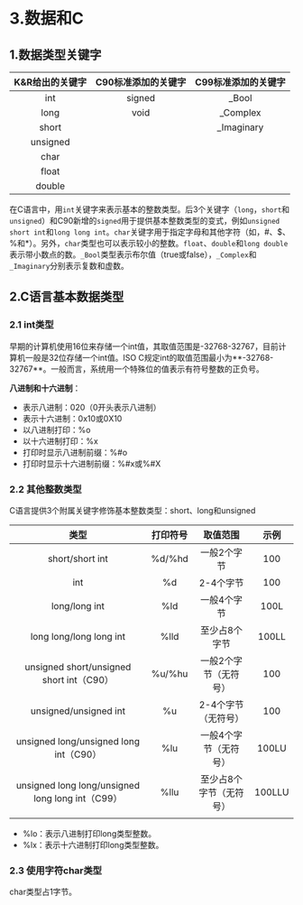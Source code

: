 # 3.数据和C

## 1.数据类型关键字

| K&R给出的关键字 | C90标准添加的关键字 | C99标准添加的关键字 |
| :-------------: | :-----------------: | :-----------------: |
|       int       |       signed        |        _Bool        |
|      long       |        void         |      _Complex       |
|      short      |                     |     _Imaginary      |
|    unsigned     |                     |                     |
|      char       |                     |                     |
|      float      |                     |                     |
|     double      |                     |                     |

在C语言中，用`int`关键字来表示基本的整数类型。后3个关键字（`long`，`short`和`unsigned`）和C90新增的`signed`用于提供基本整数类型的变式，例如`unsigned short int`和`long long int`。`char`关键字用于指定字母和其他字符（如，#、$、%和*）。另外，`char`类型也可以表示较小的整数。`float`、`double`和`long double`表示带小数点的数。`_Bool`类型表示布尔值（true或false），`_Complex`和`_Imaginary`分别表示复数和虚数。

## 2.C语言基本数据类型

### 2.1 int类型

早期的计算机使用16位来存储一个int值，其取值范围是-32768-32767，目前计算机一般是32位存储一个int值。ISO C规定int的取值范围最小为**-32768-32767**。一般而言，系统用一个特殊位的值表示有符号整数的正负号。

**八进制和十六进制**：

* 表示八进制：020（0开头表示八进制）
* 表示十六进制：0x10或0X10
* 以八进制打印：%o
* 以十六进制打印：%x
* 打印时显示八进制前缀：%#o
* 打印时显示十六进制前缀：%#x或%#X

### 2.2 其他整数类型

C语言提供3个附属关键字修饰基本整数类型：short、long和unsigned

|                       类型                       | 打印符号 |        取值范围         |  示例  |
| :----------------------------------------------: | :------: | :---------------------: | :----: |
|                 short/short int                  |  %d/%hd  |       一般2个字节       |  100   |
|                       int                        |    %d    |        2-4个字节        |  100   |
|                  long/long int                   |   %ld    |       一般4个字节       |  100L  |
|             long long/long long int              |   %lld   |      至少占8个字节      | 100LL  |
|     unsigned short/unsigned short int（C90）     |  %u/%hu  |  一般2个字节（无符号）  |  100   |
|              unsigned/unsigned int               |    %u    |   2-4个字节（无符号）   |  100   |
|      unsigned long/unsigned long int（C90）      |   %lu    |  一般4个字节（无符号）  | 100LU  |
| unsigned long long/unsigned long long int（C99） |   %llu   | 至少占8个字节（无符号） | 100LLU |
|                                                  |          |                         |        |

* %lo：表示八进制打印long类型整数。
* %lx：表示十六进制打印long类型整数。

### 2.3 使用字符char类型

char类型占1字节。

